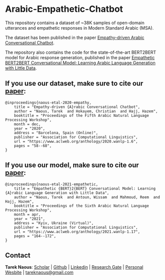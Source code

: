 # Arabic-Empathetic-Chatbot


This repository contains a dataset of ~38K samples of open-domain utterances and empathetic responses in Modern Standard Arabic (MSA).

The dataset has been published in the paper [Empathy-driven Arabic Conversational Chatbot](https://www.aclweb.org/anthology/2020.wanlp-1.6/).

The repository also contains the code for the state-of-the-art BERT2BERT model for Arabic response generation, published in the paper [Empathetic BERT2BERT Conversational Model: Learning Arabic Language Generation with Little Data](https://www.aclweb.org/anthology/2021.wanlp-1.17/).

## If you use our dataset, make sure to cite our [paper](https://www.aclweb.org/anthology/2020.wanlp-1.6/):
```
@inproceedings{naous-etal-2020-empathy,
    title = "Empathy-driven {A}rabic Conversational Chatbot",
    author = "Naous, Tarek  and Hokayem, Christian  and Hajj, Hazem",
    booktitle = "Proceedings of the Fifth Arabic Natural Language Processing Workshop",
    month = dec,
    year = "2020",
    address = "Barcelona, Spain (Online)",
    publisher = "Association for Computational Linguistics",
    url = "https://www.aclweb.org/anthology/2020.wanlp-1.6",
    pages = "58--68",
}
```

## If you use our model, make sure to cite our [paper](https://www.aclweb.org/anthology/2021.wanlp-1.17/):
```
@inproceedings{naous-etal-2021-empathetic,
    title = "Empathetic {BERT}2{BERT} Conversational Model: Learning {A}rabic Language Generation with Little Data",
    author = "Naous, Tarek  and Antoun, Wissam  and Mahmoud, Reem  and Hajj, Hazem",
    booktitle = "Proceedings of the Sixth Arabic Natural Language Processing Workshop",
    month = apr,
    year = "2021",
    address = "Kyiv, Ukraine (Virtual)",
    publisher = "Association for Computational Linguistics",
    url = "https://www.aclweb.org/anthology/2021.wanlp-1.17",
    pages = "164--172",
}
```


## Contact
**Tarek Naous**: [Scholar](https://scholar.google.com/citations?user=ImyLv44AAAAJ&hl=en) | [Github](https://github.com/tareknaous?tab=repositories) |
[Linkedin](https://www.linkedin.com/in/tareknaous/) |  [Research Gate](https://www.researchgate.net/profile/Tarek_Naous?ev=hdr_xprf) | [Personal Wesbite](https://www.sites.google.com/view/tareknaous)
| tareknaous@gmail.com
